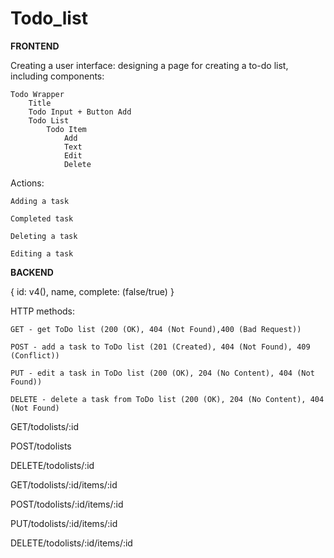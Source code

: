 # Todo_list

**FRONTEND**

Creating a user interface: designing a page for creating a to-do list, including components:

	Todo Wrapper
		Title
		Todo Input + Button Add
		Todo List
			Todo Item
				Add
				Text
				Edit
				Delete
				

Actions:

	Adding a task

	Сompleted task

	Deleting a task

	Editing a task



**BACKEND**

{
	id: v4(),
	name,
	complete: (false/true)
}

HTTP methods:

	GET - get ToDo list (200 (OK), 404 (Not Found),400 (Bad Request))

	POST - add a task to ToDo list (201 (Created), 404 (Not Found), 409 (Conflict))

	PUT - edit a task in ToDo list (200 (OK), 204 (No Content), 404 (Not Found))

	DELETE - delete a task from ToDo list (200 (OK), 204 (No Content), 404 (Not Found)


	
	
GET/todolists/:id 
	
POST/todolists

DELETE/todolists/:id 



GET/todolists/:id/items/:id

POST/todolists/:id/items/:id

PUT/todolists/:id/items/:id

DELETE/todolists/:id/items/:id


	
